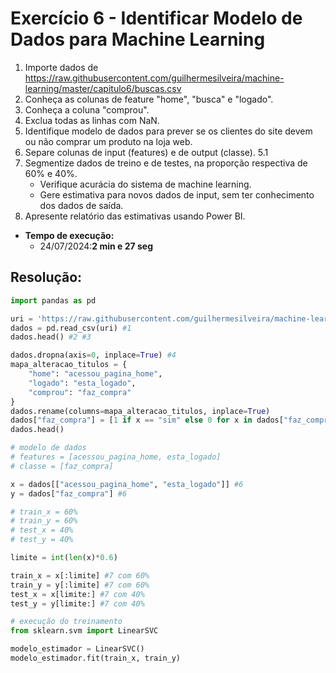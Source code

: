 # Exercício 6 - Identificar Modelo de Dados para Machine Learning

1) Importe dados de https://raw.githubusercontent.com/guilhermesilveira/machine-learning/master/capitulo6/buscas.csv
2) Conheça as colunas de feature "home", "busca" e "logado".
3) Conheça a coluna "comprou".
4) Exclua todas as linhas com NaN.
5) Identifique modelo de dados para prever se os clientes do site devem ou não comprar um produto na loja web.
6) Separe colunas de input (features) e de output (classe). 5.1
7) Segmentize dados de treino e de testes, na proporção respectiva de 60% e 40%.
    - Verifique acurácia do sistema de machine learning.
    - Gere estimativa para novos dados de input, sem ter conhecimento dos dados de saída.
8) Apresente relatório das estimativas usando Power BI.
- **Tempo de execução:** 
    - 24/07/2024:**2 min e 27 seg**

## Resolução:
```python  
import pandas as pd

uri = 'https://raw.githubusercontent.com/guilhermesilveira/machine-learning/master/capitulo6/buscas.csv'
dados = pd.read_csv(uri) #1
dados.head() #2 #3
```  

```python
dados.dropna(axis=0, inplace=True) #4
mapa_alteracao_titulos = {
    "home": "acessou_pagina_home",
    "logado": "esta_logado",
    "comprou": "faz_compra"
}
dados.rename(columns=mapa_alteracao_titulos, inplace=True)
dados["faz_compra"] = [1 if x == "sim" else 0 for x in dados["faz_compra"]]
dados.head()
```  

```python
# modelo de dados
# features = [acessou_pagina_home, esta_logado]
# classe = [faz_compra]

x = dados[["acessou_pagina_home", "esta_logado"]] #6
y = dados["faz_compra"] #6

# train_x = 60%
# train_y = 60%
# test_x = 40%
# test_y = 40%

limite = int(len(x)*0.6)

train_x = x[:limite] #7 com 60%
train_y = y[:limite] #7 com 60%
test_x = x[limite:] #7 com 40%
test_y = y[limite:] #7 com 40%

```

```python
# execução do treinamento
from sklearn.svm import LinearSVC

modelo_estimador = LinearSVC()
modelo_estimador.fit(train_x, train_y)